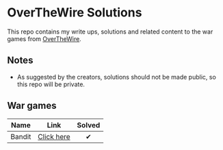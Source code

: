 # OverTheWire Solutions

This repo contains my write ups, solutions and related content to the war games from [OverTheWire](https://overthewire.org/wargames/).

## Notes

- As suggested by the creators, solutions should not be made public, so this repo will be private.

## War games

|  Name  |                          Link                          | Solved |
| :----: | :----------------------------------------------------: | :----: |
| Bandit | [Click here](https://overthewire.org/wargames/bandit/) |   ✔    |
